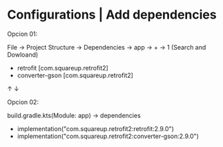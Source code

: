 # Configurations | Add dependencies

Opcion 01:

File -> Project Structure -> Dependencies -> app -> + -> 1
(Search and Dowloand)
  - retrofit [com.squareup.retrofit2]
  - converter-gson [com.squareup.retrofit2]
 
↑
↓

Opcion 02:

build.gradle.kts(Module: app) ->
dependencies
  - implementation("com.squareup.retrofit2:retrofit:2.9.0")
  - implementation("com.squareup.retrofit2:converter-gson:2.9.0")
